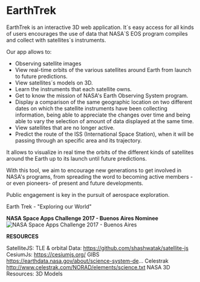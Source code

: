 # EarthTrek
EarthTrek is an interactive 3D web application. It´s easy access for all kinds of users encourages the use of data that NASA`S EOS program compiles and collect with satellites´s instruments.

Our app allows to:
* Observing satellite images
* View real-time orbits of the various satellites around Earth from launch to future predictions.
* View satellites´s models on 3D.
* Learn the instruments that each satellite owns.
* Get to know the mission of NASA's Earth Observing System program.
* Display a comparison of the same geographic location on two different dates on which the satellite instruments have been collecting information, being able to appreciate the changes over time and being able to vary the selection of amount of data displayed at the same time.
* View satellites that are no longer active.
* Predict the route of the ISS (International Space Station), when it will be passing through an specific area and its trajectory.

It allows to visualize in real time the orbits of the different kinds of satellites around the Earth up to its launch until future predictions.

With this tool, we aim to encourage new generations to get involved in NASA's programs, from spreading the word to becoming active members -or even pioneers- of present and future developments.

Public engagement is key in the pursuit of aerospace exploration.

Earth Trek - "Exploring our World"

**NASA Space Apps Challenge 2017 - Buenos Aires Nominee**
![NASA Space Apps Challenge 2017 - Buenos Aires](https://sa-media-2017.s3.amazonaws.com/media/images/Space_Apps_2017_Logo_BsAs.width-500.png?AWSAccessKeyId=AKIAJQG3YOIUOOAQEQ4Q&Signature=LhqJbs9ULqNrzXKAGkaRgTWJ5cc%3D&Expires=1494428542)

**RESOURCES**

SatelliteJS: TLE & orbital Data: https://github.com/shashwatak/satellite-js
CesiumJs: https://cesiumjs.org/
GIBS https://earthdata.nasa.gov/about/science-system-de...
Celestrak http://www.celestrak.com/NORAD/elements/science.txt
NASA 3D Resources: 3D Models
